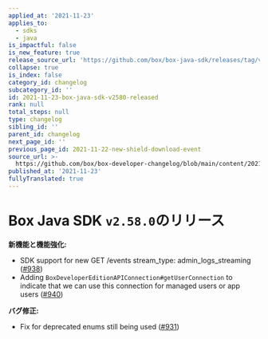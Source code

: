```yaml
---
applied_at: '2021-11-23'
applies_to:
  - sdks
  - java
is_impactful: false
is_new_feature: true
release_source_url: 'https://github.com/box/box-java-sdk/releases/tag/v2.58.0'
collapse: true
is_index: false
category_id: changelog
subcategory_id: ''
id: 2021-11-23-box-java-sdk-v2580-released
rank: null
total_steps: null
type: changelog
sibling_id: ''
parent_id: changelog
next_page_id: ''
previous_page_id: 2021-11-22-new-shield-download-event
source_url: >-
  https://github.com/box/box-developer-changelog/blob/main/content/2021/11-23-box-java-sdk-v2580-released.md
published_at: '2021-11-23'
fullyTranslated: true
---
```

# Box Java SDK `v2.58.0`のリリース

**新機能と機能強化:**

* SDK support for new GET /events stream_type: admin_logs_streaming ([#938][1])
* Adding `BoxDeveloperEditionAPIConnection#getUserConnection` to indicate that we can use this connection for managed users or app users ([#940][2])

**バグ修正:**

* Fix for deprecated enums still being used ([#931][3])

[1]: https://github.com/box/box-java-sdk/pull/938

[2]: https://github.com/box/box-java-sdk/pull/940

[3]: https://github.com/box/box-java-sdk/issues/931
